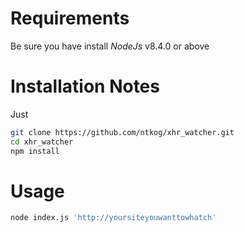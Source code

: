 # Requirements

Be sure you have install *NodeJs* v8.4.0 or above

# Installation Notes

Just

```bash
git clone https://github.com/ntkog/xhr_watcher.git
cd xhr_watcher
npm install
```

# Usage

```bash
node index.js 'http://yoursiteyouwanttowhatch'
```
